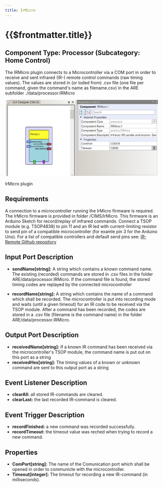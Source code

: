 ```yaml
---
title: IrMicro
---
```


# {{$frontmatter.title}}

## Component Type: Processor (Subcategory: Home Control)

The IRMicro plugin connects to a Microcontroller via a COM port in order to receive and sent infrared (IR-) remote control commands (raw timing values). The values are stored in (or loded from) .csv file (one file per command, given the command's name as filename.csv) in the ARE subfolder ./data/processor.IRMicro

![Screenshot: IrMicro plugin](./img/irmicro.jpg "Screenshot: IrMicro plugin")

IrMicro plugin

## Requirements

A connection to a microcontroller running the IrMicro firmware is required. The IrMicro firmware is provided in folder /CIMS/IrMicro. This firmware is an Arduino Sketch for record/replay of infrared commands. Connect a TSOP module (e.g. TSOP4838) to pin 11 and an IR led with current-limiting resistor to send pin of a compatible microcontroller (for examle pin 3 for the Arduino Uno). For a list of compatible controllers and default send pins see: [IR-Remote Github repository][1]

## Input Port Description

*   **sendName\[string\]:** A string which contains a known command name. The existing (recorded) commands are stored in .csv files in the folder ARE/data/processor.IRMicro. If the command file is found, the stored timing codes are replayed by the connected microcontroller  
    
*   **recordName\[string\]:** A string which contains the name of a command which shall be recorded. The microcontroller is put into recording mode and waits (until a given timeout) for an IR code to be received via the TSOP module. After a command has been recorded, the codes are stored in a .csv file (filename is the command name) in the folder ARE/data/processor.IRMicro.  
    

## Output Port Description

*   **receivedName\[string\]:** If a known IR command has been received via the microcontroller's TSOP module, the command name is put out on this port as a string
*   **receivedHex\[string\]:** The timing values of a known or unknown command are sent to this output port as a string

## Event Listener Description

*   **clearAll:** all stored IR-commands are cleared.
*   **clearLast:** the last recorded IR-command is cleared.

## Event Trigger Description

*   **recordFinished:** a new command was recorded successfully.
*   **recordTimeout:** the timeout value was reched when trying to record a new command.

## Properties

*   **ComPort\[string\]:** The name of the Comunication port which shall be opened in order to communicte with the microcontroller.
*   **Timeout\[integer\]:** The timeout for recording a new IR-command (in milliseconds).

[1]: https://github.com/z3t0/Arduino-IRremote